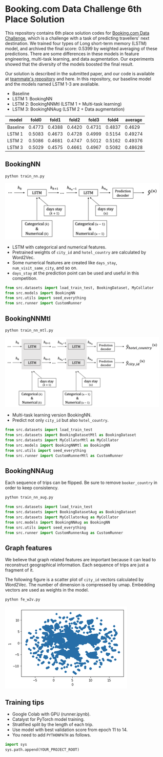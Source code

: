 # Booking.com Data Challenge 6th Place Solution

This repository contains 6th place solution codes for [Booking.com Data Challenge](https://www.bookingchallenge.com/), which is a challenge with a task of predicting travellers' next destination.
We trained four types of Long short-term memory (LSTM) model, and archived the final score: 0.5399 by weighted averaging of these predictions.
There are some differences in these models in feature engineering, multi-task learning, and data augmentation.
Our experiments showed that the diversity of the models boosted the final result.

Our solution is described in the submitted paper, and our code is available at [teammate's repository](https://github.com/hakubishin3/booking-challenge-2021) and here. In this repository, our baseline model and the models named LSTM 1-3 are avaliable.

- Baseline
- LSTM 1: BookingNN
- LSTM 2: BookingNNMtl (LSTM 1 + Multi-task learning)
- LSTM 3: BookingNNAug (LSTM 2 + Data augmentation)

| model | fold0 | fold1 | fold2 | fold3 | fold4 | average |
| ---- | ---- | ---- | ---- | ---- | ---- | ---- |
| Baseline | 0.4773 | 0.4388 | 0.4420 | 0.4731 | 0.4837 | 0.4629 |
| LSTM 1 | 0.5083 | 0.4673 | 0.4728 | 0.4999 | 0.5154 | 0.49274 |
| LSTM 2 | 0.5086 | 0.4681 | 0.4747 | 0.5012 | 0.5162 | 0.49376 | 
| LSTM 3 | 0.5029 | 0.4575 | 0.4661 | 0.4967 | 0.5082 | 0.48628 |

## BookingNN

```bash
python train_nn.py
```

![image](docs/booking_nn.png)

- LSTM with categorical and numerical features.
- Pretrained weights of `city_id` and `hotel_country` are calculated by Word2Vec.
- Some numerical features are created like `days_stay`, `num_visit_same_city`, and so on.
- `days_stay` at the prediction point can be used and useful in this competition.

```python
from src.datasets import load_train_test, BookingDataset, MyCollator
from src.models import BookingNN
from src.utils import seed_everything
from src.runner import CustomRunner
```

## BookingNNMtl

```bash
python train_nn_mtl.py
```

![image](docs/booking_nn_mtl.png)

- Multi-task learning version BookingNN.
- Predict not only `city_id` but also `hotel_country`.

```python
from src.datasets import load_train_test
from src.datasets import BookingDatasetMtl as BookingDataset
from src.datasets import MyCollatorMtl as MyCollator
from src.models import BookingNNMtl as BookingNN
from src.utils import seed_everything
from src.runner import CustomRunnerMtl as CustomRunner
```

## BookingNNAug

Each sequence of trips can be flipped. Be sure to remove `booker_country` in order to keep consistency.

```bash
python train_nn_aug.py
```

```python
from src.datasets import load_train_test
from src.datasets import BookingDatasetAug as BookingDataset
from src.datasets import MyCollatorAug as MyCollator
from src.models import BookingNNAug as BookingNN
from src.utils import seed_everything
from src.runner import CustomRunnerAug as CustomRunner
```

## Graph features

We believe that graph related features are important because it can lead to reconstruct geographical information. Each sequence of trips are just a fragment of it.

The following figure is a scatter plot of `city_id` vectors calculated by Word2Vec. The number of dimension is compressed by umap. Embedding vectors are used as weights in the model.

```bash
python fe_w2v.py
```

![image](docs/scatter_city.png)

## Training tips

- Google Colab with GPU (runner.ipynb).
- Catalyst for PyTorch model training.
- Stratified split by the length of each trip.
- Use model with best validation score from epoch 11 to 14.
- You need to add `PYTHONPATH` as follows.

```python
import sys
sys.path.append(YOUR_PROJECT_ROOT)
```
